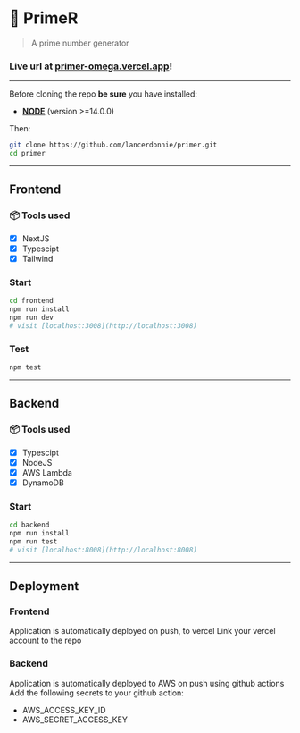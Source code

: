# **:triangular_flag_on_post: PrimeR**

> A prime number generator

### Live url at [primer-omega.vercel.app](https://primer-omega.vercel.app)!

---

Before cloning the repo **be sure** you have installed:

- [**NODE**](https://www.google.com/search?q=how+to+install+node) (version >=14.0.0)

Then:

```bash
git clone https://github.com/lancerdonnie/primer.git
cd primer
```

---

## **Frontend**

### **:package: Tools used**

- [x] NextJS
- [x] Typescipt
- [x] Tailwind

### Start

```bash
cd frontend
npm run install
npm run dev
# visit [localhost:3008](http://localhost:3008)
```

### Test

```bash
npm test
```

---

## **Backend**

### **:package: Tools used**

- [x] Typescipt
- [x] NodeJS
- [x] AWS Lambda
- [x] DynamoDB

### Start

```bash
cd backend
npm run install
npm run test
# visit [localhost:8008](http://localhost:8008)
```

---

## **Deployment**

### Frontend

Application is automatically deployed on push, to vercel
Link your vercel account to the repo

### Backend

Application is automatically deployed to AWS on push using github actions
Add the following secrets to your github action:

- AWS_ACCESS_KEY_ID
- AWS_SECRET_ACCESS_KEY
